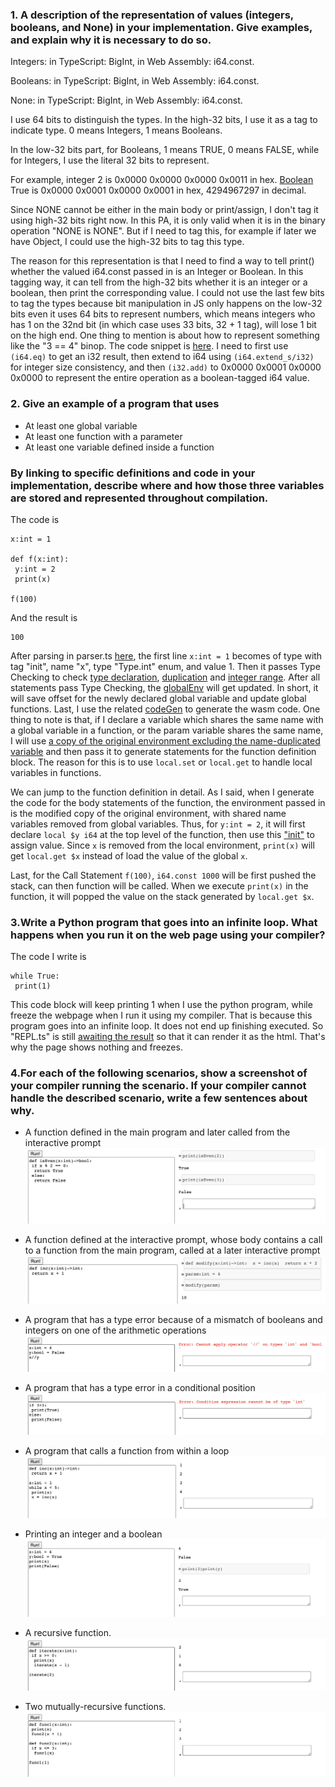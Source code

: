 
### 1. A description of the representation of values (integers, booleans, and None) in your implementation. Give examples, and explain why it is necessary to do so.
  
  Integers: in TypeScript: BigInt, in Web Assembly: i64.const. 
  
  Booleans: in TypeScript: BigInt, in Web Assembly: i64.const.
  
  None: in TypeScript: BigInt, in Web Assembly: i64.const.
  
  I use 64 bits to distinguish the types. In the high-32 bits, I use it as a tag to indicate type. 0 means Integers, 1 means Booleans. 
  
  In the low-32 bits part, for Booleans, 1 means TRUE, 0 means FALSE, while for Integers, I use the literal 32 bits to represent.
  
  For example, integer 2 is 0x0000 0x0000 0x0000 0x0011 in hex. [Boolean](https://github.com/FrancisBian/pa2-cse231/blob/cadf17be97c137d70100f324b235a67a8b63096f/compiler.ts#L231-L234) True is  0x0000 0x0001 0x0000 0x0001 in hex, 4294967297 in decimal. 
  
  Since NONE cannot be either in the main body or print/assign, I don't tag it using high-32 bits right now. In this PA, it is only valid when it is in the binary operation "NONE is NONE". But if I need to tag this, for example if later we have Object, I could use the high-32 bits to tag this type.
  
  The reason for this representation is that I need to find a way to tell print() whether the valued i64.const passed in is an Integer or Boolean. In this tagging way, it can tell from the high-32 bits whether it is an integer or a boolean, then print the corresponding value. I could not use the last few bits to tag the types because bit manipulation in JS only happens on the low-32 bits even it uses 64 bits to represent numbers, which means integers who has 1 on the 32nd bit (in which case uses 33 bits, 32 + 1 tag), will lose 1 bit on the high end. One thing to mention is about how to represent something like the "3 == 4" binop. The code snippet is [here](https://github.com/FrancisBian/pa2-cse231/blob/cadf17be97c137d70100f324b235a67a8b63096f/compiler.ts#L248-L250). I need to first use ```(i64.eq)``` to get an i32 result, then extend to i64 using ```(i64.extend_s/i32)``` for integer size consistency, and then ```(i32.add)``` to 0x0000 0x0001 0x0000 0x0000 to represent the entire operation as a boolean-tagged i64 value.
  
  

### 2. Give an example of a program that uses
* At least one global variable
* At least one function with a parameter
* At least one variable defined inside a function

### By linking to specific definitions and code in your implementation, describe where and how those three variables are stored and represented throughout compilation.

The code is 
```
x:int = 1

def f(x:int):
 y:int = 2
 print(x)

f(100)
```

And the result is
```
100
```

After parsing in parser.ts [here](https://github.com/FrancisBian/pa2-cse231/blob/cadf17be97c137d70100f324b235a67a8b63096f/parser.ts#L77-L89), the first line ```x:int = 1``` becomes of type with tag "init", name "x", type "Type.int" enum, and value 1. Then it passes Type Checking to check [type declaration](https://github.com/FrancisBian/pa2-cse231/blob/cadf17be97c137d70100f324b235a67a8b63096f/typecheck.ts#L35-L36), [duplication](https://github.com/FrancisBian/pa2-cse231/blob/cadf17be97c137d70100f324b235a67a8b63096f/typecheck.ts#L30-L33) and [integer range](https://github.com/FrancisBian/pa2-cse231/blob/cadf17be97c137d70100f324b235a67a8b63096f/typecheck.ts#L72-L74). After all statements pass Type Checking, the [globalEnv](https://github.com/FrancisBian/pa2-cse231/blob/cadf17be97c137d70100f324b235a67a8b63096f/compiler.ts#L9-L14) will get updated. In short, it will save offset for the newly declared global variable and update global functions. Last, I use the related [codeGen](https://github.com/FrancisBian/pa2-cse231/blob/cadf17be97c137d70100f324b235a67a8b63096f/compiler.ts#L148-L152) to generate the wasm code. One thing to note is that, if I declare a variable which shares the same name with a global variable in a function, or the param variable shares the same name, I will use [a copy of the original environment excluding the name-duplicated variable](https://github.com/FrancisBian/pa2-cse231/blob/cadf17be97c137d70100f324b235a67a8b63096f/compiler.ts#L163-L175) and then pass it to generate statements for the function definition block. The reason for this is to use ```local.set``` or ```local.get``` to handle local variables in functions.

We can jump to the function definition in detail. As I said, when I generate the code for the body statements of the function, the environment passed in is the modified copy of the original environment, with shared name variables removed from global variables. Thus, for ```y:int = 2```, it will first declare ```local $y i64``` at the top level of the function, then use this ["init"](https://github.com/FrancisBian/pa2-cse231/blob/cadf17be97c137d70100f324b235a67a8b63096f/compiler.ts#L150) to assign value. Since ```x``` is removed from the local environment, ```print(x)``` will get ```local.get $x``` instead of load the value of the global ```x```. 

Last, for the Call Statement ```f(100)```, ```i64.const 1000``` will be first pushed the stack, can then function will be called. When we execute ```print(x)``` in the function, it will popped the value on the stack generated by ```local.get $x```.



### 3.Write a Python program that goes into an infinite loop. What happens when you run it on the web page using your compiler?

The code I write is 
```
while True:
 print(1)
```
This code block will keep printing 1 when I use the python program, while freeze the webpage when I run it using my compiler. That is because this program goes into an infinite loop. It does not end up finishing executed. So "REPL.ts" is still [awaiting the result](https://github.com/FrancisBian/pa2-cse231/blob/cadf17be97c137d70100f324b235a67a8b63096f/repl.ts#L29) so that it can render it as the html. That's why the page shows nothing and freezes.



### 4.For each of the following scenarios, show a screenshot of your compiler running the scenario. If your compiler cannot handle the described scenario, write a few sentences about why.
* A function defined in the main program and later called from the interactive prompt
![4.1](./imgs/4.1.png)

* A function defined at the interactive prompt, whose body contains a call to a function from the main program, called at a later interactive prompt
![4.2](./imgs/4.2.png)

* A program that has a type error because of a mismatch of booleans and integers on one of the arithmetic operations
![4.3](./imgs/4.3.png)

* A program that has a type error in a conditional position
![4.4](./imgs/4.4.png)

* A program that calls a function from within a loop
![4.5](./imgs/4.5.png)

* Printing an integer and a boolean
![4.6](./imgs/4.6.png)

* A recursive function.
![4.7](./imgs/4.7.png)

* Two mutually-recursive functions.
![4.8](./imgs/4.8.png)


